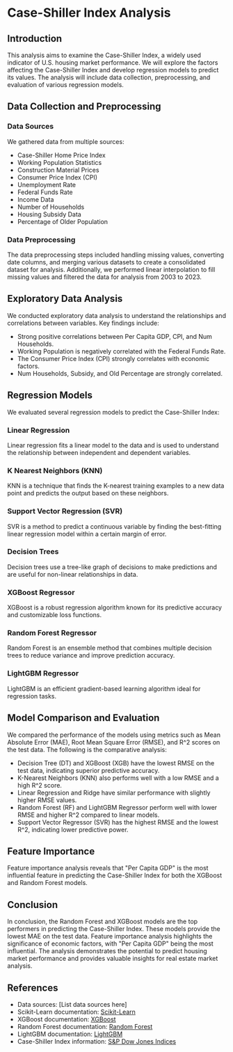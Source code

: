 # Case-Shiller Index Analysis

## Introduction

This analysis aims to examine the Case-Shiller Index, a widely used indicator of U.S. housing market performance. We will explore the factors affecting the Case-Shiller Index and develop regression models to predict its values. The analysis will include data collection, preprocessing, and evaluation of various regression models.

## Data Collection and Preprocessing

### Data Sources

We gathered data from multiple sources:
- Case-Shiller Home Price Index
- Working Population Statistics
- Construction Material Prices
- Consumer Price Index (CPI)
- Unemployment Rate
- Federal Funds Rate
- Income Data
- Number of Households
- Housing Subsidy Data
- Percentage of Older Population

### Data Preprocessing

The data preprocessing steps included handling missing values, converting date columns, and merging various datasets to create a consolidated dataset for analysis. Additionally, we performed linear interpolation to fill missing values and filtered the data for analysis from 2003 to 2023.

## Exploratory Data Analysis

We conducted exploratory data analysis to understand the relationships and correlations between variables. Key findings include:
- Strong positive correlations between Per Capita GDP, CPI, and Num Households.
- Working Population is negatively correlated with the Federal Funds Rate.
- The Consumer Price Index (CPI) strongly correlates with economic factors.
- Num Households, Subsidy, and Old Percentage are strongly correlated.

## Regression Models

We evaluated several regression models to predict the Case-Shiller Index:

### Linear Regression

Linear regression fits a linear model to the data and is used to understand the relationship between independent and dependent variables.

### K Nearest Neighbors (KNN)

KNN is a technique that finds the K-nearest training examples to a new data point and predicts the output based on these neighbors.

### Support Vector Regression (SVR)

SVR is a method to predict a continuous variable by finding the best-fitting linear regression model within a certain margin of error.

### Decision Trees

Decision trees use a tree-like graph of decisions to make predictions and are useful for non-linear relationships in data.

### XGBoost Regressor

XGBoost is a robust regression algorithm known for its predictive accuracy and customizable loss functions.

### Random Forest Regressor

Random Forest is an ensemble method that combines multiple decision trees to reduce variance and improve prediction accuracy.

### LightGBM Regressor

LightGBM is an efficient gradient-based learning algorithm ideal for regression tasks.

## Model Comparison and Evaluation

We compared the performance of the models using metrics such as Mean Absolute Error (MAE), Root Mean Square Error (RMSE), and R^2 scores on the test data. The following is the comparative analysis:

- Decision Tree (DT) and XGBoost (XGB) have the lowest RMSE on the test data, indicating superior predictive accuracy.
- K-Nearest Neighbors (KNN) also performs well with a low RMSE and a high R^2 score.
- Linear Regression and Ridge have similar performance with slightly higher RMSE values.
- Random Forest (RF) and LightGBM Regressor perform well with lower RMSE and higher R^2 compared to linear models.
- Support Vector Regressor (SVR) has the highest RMSE and the lowest R^2, indicating lower predictive power.

## Feature Importance

Feature importance analysis reveals that "Per Capita GDP" is the most influential feature in predicting the Case-Shiller Index for both the XGBoost and Random Forest models.

## Conclusion

In conclusion, the Random Forest and XGBoost models are the top performers in predicting the Case-Shiller Index. These models provide the lowest MAE on the test data. Feature importance analysis highlights the significance of economic factors, with "Per Capita GDP" being the most influential. The analysis demonstrates the potential to predict housing market performance and provides valuable insights for real estate market analysis.

## References

- Data sources: [List data sources here]
- Scikit-Learn documentation: [Scikit-Learn](https://scikit-learn.org/stable/index.html)
- XGBoost documentation: [XGBoost](https://xgboost.readthedocs.io/en/latest/)
- Random Forest documentation: [Random Forest](https://scikit-learn.org/stable/modules/generated/sklearn.ensemble.RandomForestRegressor.html)
- LightGBM documentation: [LightGBM](https://lightgbm.readthedocs.io/en/latest/)
- Case-Shiller Index information: [S&P Dow Jones Indices](https://www.spglobal.com/spdji/en/)
